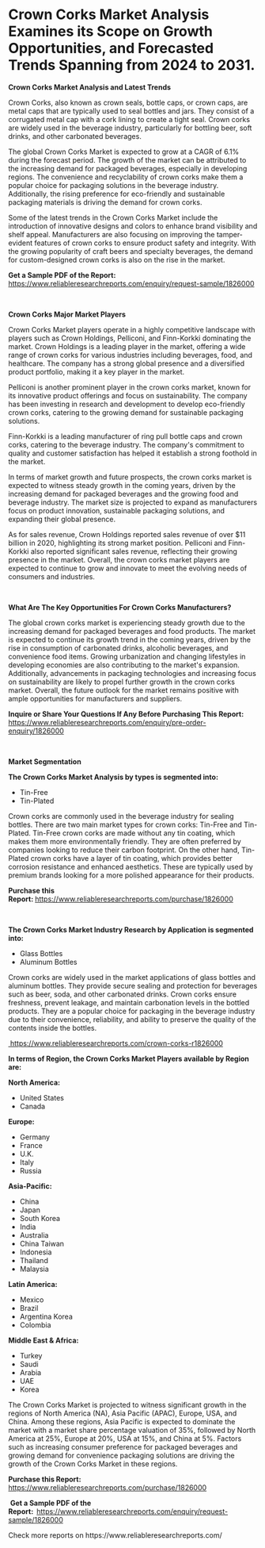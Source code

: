 <p><h1>Crown Corks Market Analysis Examines its Scope on Growth Opportunities, and Forecasted Trends Spanning from 2024 to 2031.</h1></p><p><strong>Crown Corks Market Analysis and Latest Trends</strong></p>
<p><p>Crown Corks, also known as crown seals, bottle caps, or crown caps, are metal caps that are typically used to seal bottles and jars. They consist of a corrugated metal cap with a cork lining to create a tight seal. Crown corks are widely used in the beverage industry, particularly for bottling beer, soft drinks, and other carbonated beverages.</p><p>The global Crown Corks Market is expected to grow at a CAGR of 6.1% during the forecast period. The growth of the market can be attributed to the increasing demand for packaged beverages, especially in developing regions. The convenience and recyclability of crown corks make them a popular choice for packaging solutions in the beverage industry. Additionally, the rising preference for eco-friendly and sustainable packaging materials is driving the demand for crown corks.</p><p>Some of the latest trends in the Crown Corks Market include the introduction of innovative designs and colors to enhance brand visibility and shelf appeal. Manufacturers are also focusing on improving the tamper-evident features of crown corks to ensure product safety and integrity. With the growing popularity of craft beers and specialty beverages, the demand for custom-designed crown corks is also on the rise in the market.</p></p>
<p><strong>Get a Sample PDF of the Report:&nbsp;</strong> <a href="https://www.reliableresearchreports.com/enquiry/request-sample/1826000">https://www.reliableresearchreports.com/enquiry/request-sample/1826000</a></p>
<p>&nbsp;</p>
<p><strong>Crown Corks Major Market Players</strong></p>
<p><p>Crown Corks Market players operate in a highly competitive landscape with players such as Crown Holdings, Pelliconi, and Finn-Korkki dominating the market. Crown Holdings is a leading player in the market, offering a wide range of crown corks for various industries including beverages, food, and healthcare. The company has a strong global presence and a diversified product portfolio, making it a key player in the market.</p><p>Pelliconi is another prominent player in the crown corks market, known for its innovative product offerings and focus on sustainability. The company has been investing in research and development to develop eco-friendly crown corks, catering to the growing demand for sustainable packaging solutions.</p><p>Finn-Korkki is a leading manufacturer of ring pull bottle caps and crown corks, catering to the beverage industry. The company's commitment to quality and customer satisfaction has helped it establish a strong foothold in the market.</p><p>In terms of market growth and future prospects, the crown corks market is expected to witness steady growth in the coming years, driven by the increasing demand for packaged beverages and the growing food and beverage industry. The market size is projected to expand as manufacturers focus on product innovation, sustainable packaging solutions, and expanding their global presence.</p><p>As for sales revenue, Crown Holdings reported sales revenue of over $11 billion in 2020, highlighting its strong market position. Pelliconi and Finn-Korkki also reported significant sales revenue, reflecting their growing presence in the market. Overall, the crown corks market players are expected to continue to grow and innovate to meet the evolving needs of consumers and industries.</p></p>
<p>&nbsp;</p>
<p><strong>What Are The Key Opportunities For Crown Corks Manufacturers?</strong></p>
<p><p>The global crown corks market is experiencing steady growth due to the increasing demand for packaged beverages and food products. The market is expected to continue its growth trend in the coming years, driven by the rise in consumption of carbonated drinks, alcoholic beverages, and convenience food items. Growing urbanization and changing lifestyles in developing economies are also contributing to the market's expansion. Additionally, advancements in packaging technologies and increasing focus on sustainability are likely to propel further growth in the crown corks market. Overall, the future outlook for the market remains positive with ample opportunities for manufacturers and suppliers.</p></p>
<p><strong>Inquire or Share Your Questions If Any Before Purchasing This Report:</strong> <a href="https://www.reliableresearchreports.com/enquiry/pre-order-enquiry/1826000">https://www.reliableresearchreports.com/enquiry/pre-order-enquiry/1826000</a></p>
<p>&nbsp;</p>
<p><strong>Market Segmentation</strong></p>
<p><strong>The Crown Corks Market Analysis by types is segmented into:</strong></p>
<p><ul><li>Tin-Free</li><li>Tin-Plated</li></ul></p>
<p><p>Crown corks are commonly used in the beverage industry for sealing bottles. There are two main market types for crown corks: Tin-Free and Tin-Plated. Tin-Free crown corks are made without any tin coating, which makes them more environmentally friendly. They are often preferred by companies looking to reduce their carbon footprint. On the other hand, Tin-Plated crown corks have a layer of tin coating, which provides better corrosion resistance and enhanced aesthetics. These are typically used by premium brands looking for a more polished appearance for their products.</p></p>
<p><strong>Purchase this Report:&nbsp;</strong><a href="https://www.reliableresearchreports.com/purchase/1826000">https://www.reliableresearchreports.com/purchase/1826000</a></p>
<p>&nbsp;</p>
<p><strong>The Crown Corks Market Industry Research by Application is segmented into:</strong></p>
<p><ul><li>Glass Bottles</li><li>Aluminum Bottles</li></ul></p>
<p><p>Crown corks are widely used in the market applications of glass bottles and aluminum bottles. They provide secure sealing and protection for beverages such as beer, soda, and other carbonated drinks. Crown corks ensure freshness, prevent leakage, and maintain carbonation levels in the bottled products. They are a popular choice for packaging in the beverage industry due to their convenience, reliability, and ability to preserve the quality of the contents inside the bottles.</p></p>
<p><a href="https://www.reliableresearchreports.com/crown-corks-r1826000">&nbsp;https://www.reliableresearchreports.com/crown-corks-r1826000</a></p>
<p><strong>In terms of Region, the Crown Corks Market Players available by Region are:</strong></p>
<p>
    <p> <strong> North America: </strong>
        <ul>
            <li>United States</li>
            <li>Canada</li>
        </ul>
        </p> 
    <p> <strong> Europe: </strong>
        <ul>
            <li>Germany</li>
            <li>France</li>
            <li>U.K.</li>
            <li>Italy</li>
            <li>Russia</li>
        </ul>
        </p> 
    <p> <strong> Asia-Pacific: </strong>
        <ul>
            <li>China</li>
            <li>Japan</li>
            <li>South Korea</li>
            <li>India</li>
            <li>Australia</li>
            <li>China Taiwan</li>
            <li>Indonesia</li>
            <li>Thailand</li>
            <li>Malaysia</li>
        </ul>
        </p> 
    <p> <strong> Latin America: </strong>
        <ul>
            <li>Mexico</li>
            <li>Brazil</li>
            <li>Argentina Korea</li>
            <li>Colombia</li>
        </ul>
        </p> 
    <p> <strong> Middle East & Africa: </strong>
        <ul>
            <li>Turkey</li>
            <li>Saudi</li>
            <li>Arabia</li>
            <li>UAE</li>
            <li>Korea</li>
        </ul>
    </p>
    </p>
<p><p>The Crown Corks Market is projected to witness significant growth in the regions of North America (NA), Asia Pacific (APAC), Europe, USA, and China. Among these regions, Asia Pacific is expected to dominate the market with a market share percentage valuation of 35%, followed by North America at 25%, Europe at 20%, USA at 15%, and China at 5%. Factors such as increasing consumer preference for packaged beverages and growing demand for convenience packaging solutions are driving the growth of the Crown Corks Market in these regions.</p></p>
<p><strong>Purchase this Report: </strong><a href="https://www.reliableresearchreports.com/purchase/1826000">https://www.reliableresearchreports.com/purchase/1826000</a></p>
<p>&nbsp;<strong>Get a Sample PDF of the Report:&nbsp;&nbsp;</strong><a href="https://www.reliableresearchreports.com/enquiry/request-sample/1826000">https://www.reliableresearchreports.com/enquiry/request-sample/1826000</a></p>
<p><strong></strong></p>
<p>Check more reports on https://www.reliableresearchreports.com/</p>